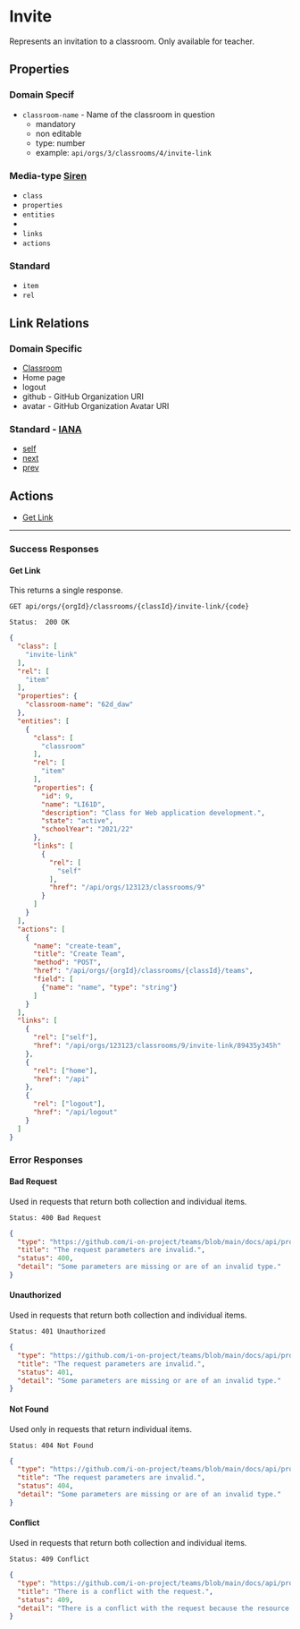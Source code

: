 # Invite

Represents an invitation to a classroom. Only available for teacher.

## Properties
### Domain Specif

- `classroom-name` - Name of the classroom in question
  - mandatory
  - non editable
  - type: number
  - example: ``api/orgs/3/classrooms/4/invite-link``

### Media-type [Siren](https://github.com/kevinswiber/siren)

* `class`
* `properties`
* `entities`
* 
* `links`
* `actions`

### Standard

* `item`
* `rel`

## Link Relations

### Domain Specific

* [Classroom](./classrooms.md#get-classroom-teacher)
* Home page
* logout
* github - GitHub Organization URI
* avatar - GitHub Organization Avatar URI

### Standard - [IANA](https://www.iana.org/assignments/link-relations/link-relations.xhtml)

* [self](https://www.iana.org/go/rfc4287)
* [next](https://html.spec.whatwg.org/multipage/links.html#link-type-next)
* [prev](https://html.spec.whatwg.org/multipage/links.html#link-type-prev)

## Actions

* [Get Link](#get-link)

---

### Success Responses

#### Get Link

This returns a single response.

```http
GET api/orgs/{orgId}/classrooms/{classId}/invite-link/{code}
```

```text
Status:  200 OK
```

```json
{
  "class": [
    "invite-link"
  ],
  "rel": [
    "item"
  ],
  "properties": { 
    "classroom-name": "62d_daw"
  },
  "entities": [
    {
      "class": [
        "classroom"
      ],
      "rel": [
        "item"
      ],
      "properties": {
        "id": 9,
        "name": "LI61D",
        "description": "Class for Web application development.",
        "state": "active",
        "schoolYear": "2021/22"
      },
      "links": [
        {
          "rel": [
            "self"
          ],
          "href": "/api/orgs/123123/classrooms/9"
        }
      ]
    }
  ],
  "actions": [
    {
      "name": "create-team",
      "title": "Create Team",
      "method": "POST",
      "href": "/api/orgs/{orgId}/classrooms/{classId}/teams",
      "field": [
        {"name": "name", "type": "string"}
      ]
    }
  ],
  "links": [
    {
      "rel": ["self"],
      "href": "/api/orgs/123123/classrooms/9/invite-link/89435y345h"
    },
    {
      "rel": ["home"],
      "href": "/api"
    },
    {
      "rel": ["logout"],
      "href": "/api/logout"
    }
  ]
}
```

### Error Responses

#### Bad Request

Used in requests that return both collection and individual items.

```text
Status: 400 Bad Request
```

```json
{
  "type": "https://github.com/i-on-project/teams/blob/main/docs/api/problems/bad_request.md",
  "title": "The request parameters are invalid.",
  "status": 400,
  "detail": "Some parameters are missing or are of an invalid type."
}
```

#### Unauthorized

Used in requests that return both collection and individual items.

```text
Status: 401 Unauthorized
```

```json
{
  "type": "https://github.com/i-on-project/teams/blob/main/docs/api/problems/unauthorized.md",
  "title": "The request parameters are invalid.",
  "status": 401,
  "detail": "Some parameters are missing or are of an invalid type."
}
```

#### Not Found

Used only in requests that return individual items.

```text
Status: 404 Not Found
```

```json
{
  "type": "https://github.com/i-on-project/teams/blob/main/docs/api/problems/not_found.md",
  "title": "The request parameters are invalid.",
  "status": 404,
  "detail": "Some parameters are missing or are of an invalid type."
}
```

#### Conflict

Used in requests that return both collection and individual items.

```text
Status: 409 Conflict
```

```json
{
  "type": "https://github.com/i-on-project/teams/blob/main/docs/api/problems/conflict.md",
  "title": "There is a conflict with the request.",
  "status": 409,
  "detail": "There is a conflict with the request because the resource already exists."
}
```